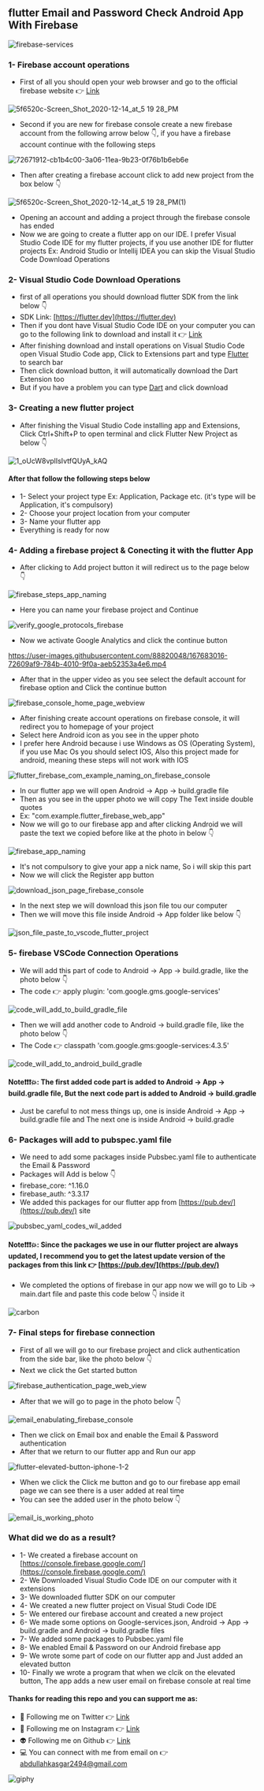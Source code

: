 ## flutter Email and Password Check Android App With Firebase


![firebase-services](https://user-images.githubusercontent.com/88820048/167663735-2f9f705f-3db4-4b41-97ea-dad055678b4e.gif)


### 1- Firebase account operations


- First of all you should open your web browser and go to the official firebase website 👉 [Link](https://console.firebase.google.com/)


![5f6520c-Screen_Shot_2020-12-14_at_5 19 28_PM](https://user-images.githubusercontent.com/88820048/167665647-31a5b14b-9f32-4cd0-b79c-6154384bb9cd.png)


- Second if you are new for firebase console create a new firebase account from the following arrow below 👇, if you have a firebase account continue with the following steps


![72671912-cb1b4c00-3a06-11ea-9b23-0f76b1b6eb6e](https://user-images.githubusercontent.com/88820048/167667230-aa5de95e-bd06-443c-915f-08a844c9a035.png)


- Then after creating a firebase account click to add new project from the box below 👇


![5f6520c-Screen_Shot_2020-12-14_at_5 19 28_PM(1)](https://user-images.githubusercontent.com/88820048/167667553-036839a4-da56-4c32-b178-47db153584ba.png)


- Opening an account and adding a project through the firebase console has ended
- Now we are going to create a flutter app on our IDE. I prefer Visual Studio Code IDE for my flutter projects, if you use another IDE for flutter projects Ex: Android Studio or Intellij IDEA you can skip the Visual Studio Code Download Operations

### 2- Visual Studio Code Download Operations

- first of all operations you should download flutter SDK from the link below 👇
- SDK Link: [https://flutter.dev](https://flutter.dev) 
- Then if you dont have Visual Studio Code IDE on your computer you can go to the following link to download and install it 👉 [Link](https://code.visualstudio.com/Download)
- After finishing download and install operations on Visual Studio Code open Visual Studio Code app, Click to Extensions part and type [Flutter](https://flutter.dev) to search bar
- Then click download button, it will automatically download the Dart Extension too
- But if you have a problem you can type [Dart](https://dart.dev/) and click download

### 3- Creating a new flutter project

- After finishing the Visual Studio Code installing app and Extensions, Click Ctrl+Shift+P to open terminal and click Flutter New Project as below 👇


![1_oUcW8vplIsIvtfQUyA_kAQ](https://user-images.githubusercontent.com/88820048/167675688-97551db4-a073-4265-981e-bd1e9ae22954.png)


#### After that follow the following steps below

- 1- Select your project type Ex: Application, Package etc. (it's type will be Application, it's compulsory)
- 2- Choose your project location from your computer
- 3- Name your flutter app
- Everything is ready for now


### 4- Adding a firebase project & Conecting it with the flutter App

- After clicking to Add project button it will redirect us to the page below 👇


![firebase_steps_app_naming](https://user-images.githubusercontent.com/88820048/167679230-a13fb6ec-0bc5-4bff-a068-db09391348c0.png)


- Here you can name your firebase project and Continue


![verify_google_protocols_firebase](https://user-images.githubusercontent.com/88820048/167680956-c5b2ed8b-a746-4bb9-9364-910ae4947129.png)


- Now we activate Google Analytics and click the continue button


https://user-images.githubusercontent.com/88820048/167683016-72609af9-784b-4010-9f0a-aeb52353a4e6.mp4


- After that in the upper video as you see select the default account for firebase option and Click the continue button


![firebase_console_home_page_webview](https://user-images.githubusercontent.com/88820048/167683931-7ffb1f2d-af03-4e8e-8f67-af6283c51e18.png)


- After finishing create account operations on firebase console, it will redirect you to homepage of your project
- Select here Android icon as you see in the upper photo
- I prefer here Android because i use Windows as OS (Operating System), if you use Mac Os you should select IOS, Also this project made for android, meaning these steps will not work with IOS


![flutter_firebase_com_example_naming_on_firebase_console](https://user-images.githubusercontent.com/88820048/167685532-27c26189-c863-47c4-ab78-f8b7d757280a.png)


- In our flutter app we will open Android -> App -> build.gradle file
- Then as you see in the upper photo we will copy The Text inside double quotes
- Ex: "com.example.flutter_firebase_web_app"
- Now we will go to our firebase app and after clicking Android we will paste the text we copied before like at the photo in below 👇


![firebase_app_naming](https://user-images.githubusercontent.com/88820048/167694181-0d30d739-0e32-4fee-bf0c-bf6b9a9a6864.png)


- It's not compulsory to give your app a nick name, So i will skip this part
- Now we will click the Register app button


![download_json_page_firebase_console](https://user-images.githubusercontent.com/88820048/167693546-db334ba6-0252-466b-8ab7-455664ba69f8.png)


- In the next step we will download this json file tou our computer
- Then we will move this file inside Android -> App folder like below 👇


![json_file_paste_to_vscode_flutter_project](https://user-images.githubusercontent.com/88820048/167694903-65ab69d3-89aa-4aa1-a625-071d79e350a4.png)


### 5- firebase VSCode Connection Operations

- We will add this part of code to Android -> App -> build.gradle, like the photo below 👇
- The code 👉 apply plugin: 'com.google.gms.google-services'


![code_will_add_to_build_gradle_file](https://user-images.githubusercontent.com/88820048/167699040-ac7504de-242c-47c5-b3b6-2b4f02241cf2.png)


- Then we will add another code to Android -> build.gradle file, like the photo below 👇
- The Code 👉  classpath 'com.google.gms:google-services:4.3.5'


![code_will_add_to_android_build_gradle](https://user-images.githubusercontent.com/88820048/167699619-8f14e3e3-f21f-45ad-a3da-737a1b157bf3.png)


#### Note❗❗❗💥: The first added code part is added to Android -> App -> build.gradle file, But the next code part is added to Android -> build.gradle

- Just be careful to not mess things up, one is inside Android -> App -> build.gradle file and The next one is inside Android -> build.gradle


### 6- Packages will add to pubspec.yaml file

- We need to add some packages inside Pubsbec.yaml file to authenticate the Email & Password
- Packages will Add is below 👇
- firebase_core: ^1.16.0
- firebase_auth: ^3.3.17
- We added this packages for our flutter app from [https://pub.dev/](https://pub.dev/) site


![pubsbec_yaml_codes_wil_added](https://user-images.githubusercontent.com/88820048/167702841-1c5262e6-4d91-4c12-b8f1-4197518b639b.png)


#### Note❗❗❗💥: Since the packages we use in our flutter project are always updated, I recommend you to get the latest update version of the packages from this link 👉 [https://pub.dev/](https://pub.dev/)


- We completed the options of firebase in our app now we will go to Lib -> main.dart file and paste this code below 👇 inside it


![carbon](https://user-images.githubusercontent.com/88820048/167708423-883be125-5d33-42a6-b01f-154a922932e0.png)


### 7- Final steps for firebase connection

- First of all we will go to our firebase project and click authentication from the side bar, like the photo below 👇
- Next we click the Get started button


![firebase_authentication_page_web_view](https://user-images.githubusercontent.com/88820048/167706660-95b6944e-908e-4028-a3a7-d40ee0bca88a.png)


- After that we will go to page in the photo below 👇


![email_enabulating_firebase_console](https://user-images.githubusercontent.com/88820048/167707279-e1644c61-7677-4231-a931-cd58f5b2518f.png)


- Then we click on Email box and enable the Email & Password authentication
- After that we return to our flutter app and Run our app


![flutter-elevated-button-iphone-1-2](https://user-images.githubusercontent.com/88820048/167708570-68d04ac0-6c93-4f5e-abac-637417c24767.png)


- When we click the Click me button and go to our firebase app email page we can see there is a user added at real time
- You can see the added user in the photo below 👇


![email_is_working_photo](https://user-images.githubusercontent.com/88820048/167708930-81e4e929-03ff-456c-9106-39f1c4daaf9d.png)


### What did we do as a result?

- 1- We created a firebase account on [https://console.firebase.google.com/](https://console.firebase.google.com/)
- 2- We Downloaded Visual Studio Code IDE on our computer with it extensions
- 3- We downloaded flutter SDK on our computer
- 4- We created a new flutter project on Visual Studi Code IDE
- 5- We entered our firebase account and created a new project
- 6- We made some options on Google-services.json, Android -> App -> build.gradle and Android -> build.gradle files
- 7- We added some packages to Pubsbec.yaml file
- 8- We enabled Email & Password on our Android firebase app
- 9- We wrote some part of code on our flutter app and Just added an elevated button
- 10- Finally we wrote a program that when we clcik on the elevated button, The app adds a new user email on firebase console at real time


#### Thanks for reading this repo and you can support me as:

- 👻 Following me on Twitter 👉 [Link](https://twitter.com/AbdullahKasgar)
- 🤖 Following me on Instagram 👉 [Link](https://www.instagram.com/jay_official_24_/)
- 👽 Following me on Github 👉 [Link](https://github.com/abdullah0912/)
- 💻 You can connect with me from email on 👉 [abdullahkasgar2494@gmail.com](abdullahkasgar2494@gmail.com)


![giphy](https://user-images.githubusercontent.com/88820048/167713029-812de49b-2df0-431d-87b1-fa0bf6060065.gif)



